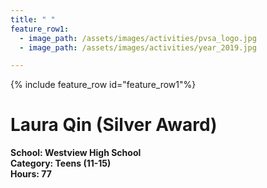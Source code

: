 ```yaml
---
title: " "
feature_row1:
  - image_path: /assets/images/activities/pvsa_logo.jpg
  - image_path: /assets/images/activities/year_2019.jpg

---
```


{% include feature_row id="feature_row1"%}

# Laura Qin (Silver Award)

**School: Westview High School**  
**Category: Teens (11-15)**  
**Hours: 77**  

